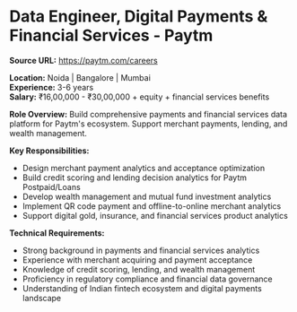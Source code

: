 # Data Engineer, Digital Payments & Financial Services - Paytm

**Source URL:** https://paytm.com/careers

**Location:** Noida | Bangalore | Mumbai  
**Experience:** 3-6 years  
**Salary:** ₹16,00,000 - ₹30,00,000 + equity + financial services benefits

**Role Overview:**
Build comprehensive payments and financial services data platform for Paytm's ecosystem. Support merchant payments, lending, and wealth management.

**Key Responsibilities:**
- Design merchant payment analytics and acceptance optimization
- Build credit scoring and lending decision analytics for Paytm Postpaid/Loans
- Develop wealth management and mutual fund investment analytics
- Implement QR code payment and offline-to-online merchant analytics
- Support digital gold, insurance, and financial services product analytics

**Technical Requirements:**
- Strong background in payments and financial services analytics
- Experience with merchant acquiring and payment acceptance
- Knowledge of credit scoring, lending, and wealth management
- Proficiency in regulatory compliance and financial data governance
- Understanding of Indian fintech ecosystem and digital payments landscape